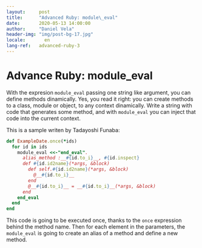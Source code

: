 ```yaml
---
layout:     post
title:      "Advanced Ruby: module\_eval"
date:       2020-05-13 14:00:00
author:     "Daniel Vela"
header-img: "img/post-bg-17.jpg"
locale:       en
lang-ref:   advanced-ruby-3
---
```


# Advance Ruby: module\_eval

With the expresion `module_eval` passing one string like argument, you can define methods dinamically. Yes, you read it right: you can create methods to a class, module or object, to any context dinamically. Write a string with code that generates some method, and with `module_eval` you can inject that code into the current context.

This is a sample writen by Tadayoshi Funaba:

```ruby
def ExampleDate.once(*ids)
  for id in ids    
    module_eval <<-"end_eval".   
      alias_method :__#{id.to_i}__, #{id.inspect}    
      def #{id.id2name}(*args, &block)    
        def self.#{id.id2name}(*args, &block)    
          @__#{id.to_i}__    
        end    
        @__#{id.to_i}__ = __#{id.to_i}__(*args, &block)    
      end    
    end_eval
  end
end
```

This code is going to be executed once, thanks to the `once` expression behind the method name. Then for each element in the parameters, the `module_eval` is going to create an alias of a method and define a new method.

